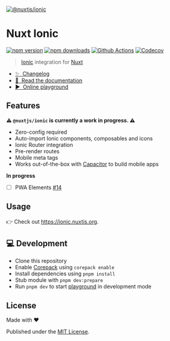 [![@nuxtjs/ionic](./docs/public/cover.jpg)](https://ionic.nuxtjs.org)

# Nuxt Ionic

[![npm version][npm-version-src]][npm-version-href]
[![npm downloads][npm-downloads-src]][npm-downloads-href]
[![Github Actions][github-actions-src]][github-actions-href]
[![Codecov][codecov-src]][codecov-href]

> [Ionic](https://ionicframework.com/docs/) integration for [Nuxt](https://nuxtjs.org)

- [✨ &nbsp;Changelog](https://github.com/nuxt-modules/ionic/blob/main/CHANGELOG.md)
- [📖 &nbsp;Read the documentation](https://ionic.nuxtjs.org)
- [▶️ &nbsp;Online playground](https://stackblitz.com/github/nuxt-modules/ionic/tree/main/playground)

## Features

**⚠️ `@nuxtjs/ionic` is currently a work in progress. ⚠️**

- Zero-config required
- Auto-import Ionic components, composables and icons
- Ionic Router integration
- Pre-render routes
- Mobile meta tags
- Works out-of-the-box with [Capacitor](https://capacitorjs.com/) to build mobile apps

**In progress**

- [ ] PWA Elements [#14](https://github.com/nuxt-modules/ionic/issues/14)

## Usage

👉 Check out https://ionic.nuxtjs.org.

## 💻 Development

- Clone this repository
- Enable [Corepack](https://github.com/nodejs/corepack) using `corepack enable`
- Install dependencies using `pnpm install`
- Stub module with `pnpm dev:prepare`
- Run `pnpm dev` to start [playground](./playground) in development mode

## License

Made with ❤️

Published under the [MIT License](./LICENCE).

<!-- Badges -->

[npm-version-src]: https://img.shields.io/npm/v/@nuxtjs/ionic?style=flat-square
[npm-version-href]: https://npmjs.com/package/@nuxtjs/ionic
[npm-downloads-src]: https://img.shields.io/npm/dm/@nuxtjs/ionic?style=flat-square
[npm-downloads-href]: https://npm.chart.dev/@nuxtjs/ionic
[github-actions-src]: https://img.shields.io/github/actions/workflow/status/nuxt-modules/ionic/ci.yml?style=flat-square&branch=main
[github-actions-href]: https://github.com/nuxt-modules/ionic/actions?query=workflow%3Aci
[codecov-src]: https://img.shields.io/codecov/c/gh/nuxt-modules/ionic/main?style=flat-square
[codecov-href]: https://codecov.io/gh/nuxt-modules/ionic
